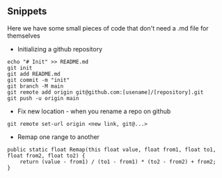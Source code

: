 ## Snippets

Here we have some small pieces of code that don't need a .md file for themselves

- Initializing a github repository
```
echo "# Init" >> README.md
git init
git add README.md
git commit -m "init"
git branch -M main
git remote add origin git@github.com:[usename]/[repository].git
git push -u origin main
```

- Fix new location - when you rename a repo on github
```
git remote set-url origin <new link, git@...>
```

- Remap one range to another
```
public static float Remap(this float value, float from1, float to1, float from2, float to2) {
	return (value - from1) / (to1 - from1) * (to2 - from2) + from2;
}
```
